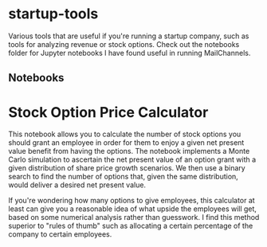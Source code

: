 # startup-tools
Various tools that are useful if you're running a startup company, such as tools for analyzing revenue or stock options. Check out the notebooks folder for Jupyter notebooks I have found useful in running MailChannels.

## Notebooks

# Stock Option Price Calculator

This notebook allows you to calculate the number of stock options you should grant an employee in order for them to enjoy a given net present value benefit from having the options. The notebook implements a Monte Carlo simulation to ascertain the net present value of an option grant with a given distribution of share price growth scenarios. We then use a binary search to find the number of options that, given the same distribution, would deliver a desired net present value.

If you're wondering how many options to give employees, this calculator at least can give you a reasonable idea of what upside the employees will get, based on some numerical analysis rather than guesswork. I find this method superior to "rules of thumb" such as allocating a certain percentage of the company to certain employees.
